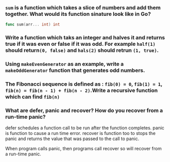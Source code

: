 ### `sum` is a function which takes a slice of numbers and add them together. What would its function sinature look like in Go?


```go
func sum(arr... int) int 
```


### Write a function which taks an integer and halves it and returns true if it was even or false if it was odd. For example `half(1)` should return`(0, false)` and `hals(2)` should retrun `(1, true)`.

### Using `makeEvenGenerator` as an example, write a `makeOddGenerator` function that generates odd numbers.

### The Fibonacci sequence is defined as : `fib(0) = 0`, `fib(1) = 1`, `fib(n) = fib(n - 1) + fib(n - 2)`.Write a recursive function which can find `fib(n)`

### What are defer, panic and recover? How do you recover from a run-time panic?

defer schedules a function call to be run after the function completes. panic is function to cause a run time error. recover is function too to stops the panic and returns the value that was passed to the call to panic.

When program calls panic, then programs call recover so will recover from a run-time panic.